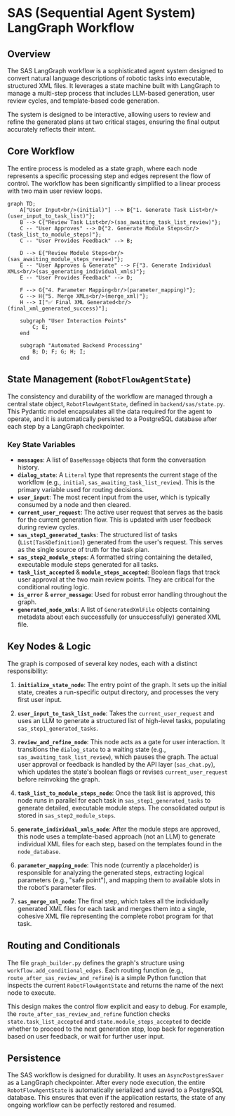 # SAS (Sequential Agent System) LangGraph Workflow

## Overview

The SAS LangGraph workflow is a sophisticated agent system designed to convert natural language descriptions of robotic tasks into executable, structured XML files. It leverages a state machine built with LangGraph to manage a multi-step process that includes LLM-based generation, user review cycles, and template-based code generation.

The system is designed to be interactive, allowing users to review and refine the generated plans at two critical stages, ensuring the final output accurately reflects their intent.

## Core Workflow

The entire process is modeled as a state graph, where each node represents a specific processing step and edges represent the flow of control. The workflow has been significantly simplified to a linear process with two main user review loops.

```mermaid
graph TD;
    A["User Input<br/>(initial)"] --> B{"1. Generate Task List<br/>(user_input_to_task_list)"};
    B --> C{"Review Task List<br/>(sas_awaiting_task_list_review)"};
    C -- "User Approves" --> D{"2. Generate Module Steps<br/>(task_list_to_module_steps)"};
    C -- "User Provides Feedback" --> B;

    D --> E{"Review Module Steps<br/>(sas_awaiting_module_steps_review)"};
    E -- "User Approves & Generate" --> F{"3. Generate Individual XMLs<br/>(sas_generating_individual_xmls)"};
    E -- "User Provides Feedback" --> D;

    F --> G{"4. Parameter Mapping<br/>(parameter_mapping)"};
    G --> H{"5. Merge XMLs<br/>(merge_xml)"};
    H --> I["✅ Final XML Generated<br/>(final_xml_generated_success)"];

    subgraph "User Interaction Points"
        C; E;
    end

    subgraph "Automated Backend Processing"
        B; D; F; G; H; I;
    end
```

## State Management (`RobotFlowAgentState`)

The consistency and durability of the workflow are managed through a central state object, `RobotFlowAgentState`, defined in `backend/sas/state.py`. This Pydantic model encapsulates all the data required for the agent to operate, and it is automatically persisted to a PostgreSQL database after each step by a LangGraph checkpointer.

### Key State Variables

- **`messages`**: A list of `BaseMessage` objects that form the conversation history.
- **`dialog_state`**: A `Literal` type that represents the current stage of the workflow (e.g., `initial`, `sas_awaiting_task_list_review`). This is the primary variable used for routing decisions.
- **`user_input`**: The most recent input from the user, which is typically consumed by a node and then cleared.
- **`current_user_request`**: The active user request that serves as the basis for the current generation flow. This is updated with user feedback during review cycles.
- **`sas_step1_generated_tasks`**: The structured list of tasks (`List[TaskDefinition]`) generated from the user's request. This serves as the single source of truth for the task plan.
- **`sas_step2_module_steps`**: A formatted string containing the detailed, executable module steps generated for all tasks.
- **`task_list_accepted`** & **`module_steps_accepted`**: Boolean flags that track user approval at the two main review points. They are critical for the conditional routing logic.
- **`is_error`** & **`error_message`**: Used for robust error handling throughout the graph.
- **`generated_node_xmls`**: A list of `GeneratedXmlFile` objects containing metadata about each successfully (or unsuccessfully) generated XML file.

## Key Nodes & Logic

The graph is composed of several key nodes, each with a distinct responsibility:

1.  **`initialize_state_node`**: The entry point of the graph. It sets up the initial state, creates a run-specific output directory, and processes the very first user input.

2.  **`user_input_to_task_list_node`**: Takes the `current_user_request` and uses an LLM to generate a structured list of high-level tasks, populating `sas_step1_generated_tasks`.

3.  **`review_and_refine_node`**: This node acts as a gate for user interaction. It transitions the `dialog_state` to a waiting state (e.g., `sas_awaiting_task_list_review`), which pauses the graph. The actual user approval or feedback is handled by the API layer (`sas_chat.py`), which updates the state's boolean flags or revises `current_user_request` before reinvoking the graph.

4.  **`task_list_to_module_steps_node`**: Once the task list is approved, this node runs in parallel for each task in `sas_step1_generated_tasks` to generate detailed, executable module steps. The consolidated output is stored in `sas_step2_module_steps`.

5.  **`generate_individual_xmls_node`**: After the module steps are approved, this node uses a template-based approach (not an LLM) to generate individual XML files for each step, based on the templates found in the `node_database`.

6.  **`parameter_mapping_node`**: This node (currently a placeholder) is responsible for analyzing the generated steps, extracting logical parameters (e.g., "safe point"), and mapping them to available slots in the robot's parameter files.

7.  **`sas_merge_xml_node`**: The final step, which takes all the individually generated XML files for each task and merges them into a single, cohesive XML file representing the complete robot program for that task.

## Routing and Conditionals

The file `graph_builder.py` defines the graph's structure using `workflow.add_conditional_edges`. Each routing function (e.g., `route_after_sas_review_and_refine`) is a simple Python function that inspects the current `RobotFlowAgentState` and returns the name of the next node to execute.

This design makes the control flow explicit and easy to debug. For example, the `route_after_sas_review_and_refine` function checks `state.task_list_accepted` and `state.module_steps_accepted` to decide whether to proceed to the next generation step, loop back for regeneration based on user feedback, or wait for further user input.

## Persistence

The SAS workflow is designed for durability. It uses an `AsyncPostgresSaver` as a LangGraph checkpointer. After every node execution, the entire `RobotFlowAgentState` is automatically serialized and saved to a PostgreSQL database. This ensures that even if the application restarts, the state of any ongoing workflow can be perfectly restored and resumed.
